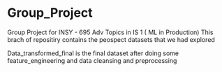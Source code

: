 # Group_Project
Group Project for INSY - 695 Adv Topics in IS 1 ( ML in Production)
This brach of repositiry contains the peospect datasets that we had explored

Data_transformed_final is the final dataset after doing some feature_engineering and data cleansing and preprocessing 
